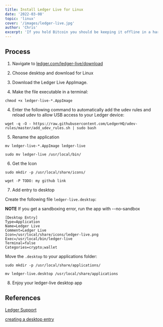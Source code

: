 ```yaml
---
title: Install Ledger Live for Linux
date: '2022-03-08'
topic: 'linux'
cover: '/images/ledger-live.jpg'
author: 'Chris'
excerpt: 'If you hold Bitcoin you should be keeping it offline in a hardware wallet like a Ledger. In this article I will show you how to install ledger-live for Linux.'
---
```


## Process

1. Navigate to [ledger.com/ledger-live/download](https://www.ledger.com/ledger-live/download)

2. Choose desktop and download for Linux

3. Download the Ledger Live AppImage.

4. Make the file executable in a terminal:

```
chmod +x ledger-live-*.AppImage
```

4. Enter the following command to automatically add the udev rules and reload udev to allow USB access to your Ledger device:

```
wget -q -O - https://raw.githubusercontent.com/LedgerHQ/udev-rules/master/add_udev_rules.sh | sudo bash
```

5. Rename the application

```
mv ledger-live-*.AppImage ledger-live

sudo mv ledger-live /usr/local/bin/
```

6. Get the Icon

```
sudo mkdir -p /usr/local/share/icons/

wget -P TODO: my github link
```

7. Add entry to desktop

Create the following file `ledger-live.desktop`:

**NOTE** If you get a sandboxing error, run the app with --no-sandbox

```
[Desktop Entry]
Type=Application
Name=Ledger Live
Comment=Ledger Live
Icon=/usr/local/share/icons/ledger-live.png
Exec=/usr/local/bin/ledger-live
Terminal=false
Categories=crypto;wallet
```

Move the `.desktop` to your applications folder:

```
sudo mkdir -p /usr/local/share/applications/

mv ledger-live.desktop /usr/local/share/applications
```

8. Enjoy your ledger-live desktop app

## References

[Ledger Support](https://support.ledger.com/hc/en-us/articles/360006395553-Download-and-install-Ledger-Live)

[creating a desktop entry](https://askubuntu.com/questions/902672/registering-appimage-files-as-a-desktop-app)
